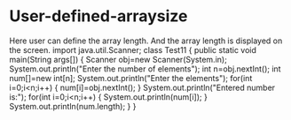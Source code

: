 # User-defined-arraysize
Here user can define the array length. And the array length is displayed on the screen.
import java.util.Scanner;
class Test11
{
 public static void main(String args[])
{
 Scanner obj=new Scanner(System.in);
System.out.println("Enter the number of elements");
 int n=obj.nextInt(); 
int num[]=new int[n];
System.out.println("Enter the elements");
for(int i=0;i<n;i++)
{
  num[i]=obj.nextInt();
}
System.out.println("Entered number is:");
for(int i=0;i<n;i++)
{
System.out.println(num[i]);
}
System.out.println(num.length);
}
}
